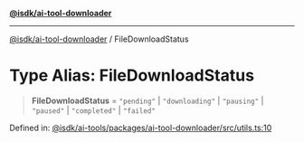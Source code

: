 [**@isdk/ai-tool-downloader**](../README.md)

***

[@isdk/ai-tool-downloader](../globals.md) / FileDownloadStatus

# Type Alias: FileDownloadStatus

> **FileDownloadStatus** = `"pending"` \| `"downloading"` \| `"pausing"` \| `"paused"` \| `"completed"` \| `"failed"`

Defined in: [@isdk/ai-tools/packages/ai-tool-downloader/src/utils.ts:10](https://github.com/isdk/ai-tool-download.js/blob/2a238540fc7f476208ad754c7d1575eda3aa9587/src/utils.ts#L10)
